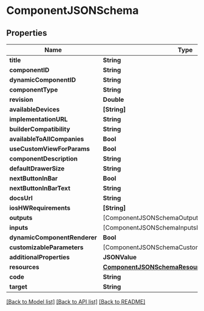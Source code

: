 # ComponentJSONSchema

## Properties
Name | Type | Description | Notes
------------ | ------------- | ------------- | -------------
**title** | **String** |  | 
**componentID** | **String** |  | 
**dynamicComponentID** | **String** |  | [optional] 
**componentType** | **String** |  | 
**revision** | **Double** |  | 
**availableDevices** | **[String]** |  | 
**implementationURL** | **String** |  | 
**builderCompatibility** | **String** |  | 
**availableToAllCompanies** | **Bool** |  | 
**useCustomViewForParams** | **Bool** |  | [optional] 
**componentDescription** | **String** |  | 
**defaultDrawerSize** | **String** |  | [optional] 
**nextButtonInBar** | **Bool** |  | [optional] 
**nextButtonInBarText** | **String** |  | [optional] 
**docsUrl** | **String** |  | [optional] 
**iosHWRequirements** | **[String]** |  | [optional] 
**outputs** | [ComponentJSONSchemaOutputsInner] |  | [optional] 
**inputs** | [ComponentJSONSchemaInputsInner] |  | [optional] 
**dynamicComponentRenderer** | **Bool** |  | 
**customizableParameters** | [ComponentJSONSchemaCustomizableParametersInner] |  | [optional] 
**additionalProperties** | **JSONValue** |  | [optional] 
**resources** | [**ComponentJSONSchemaResources**](ComponentJSONSchemaResources.md) |  | [optional] 
**code** | **String** |  | [optional] 
**target** | **String** |  | [optional] 

[[Back to Model list]](../README.md#documentation-for-models) [[Back to API list]](../README.md#documentation-for-api-endpoints) [[Back to README]](../README.md)


